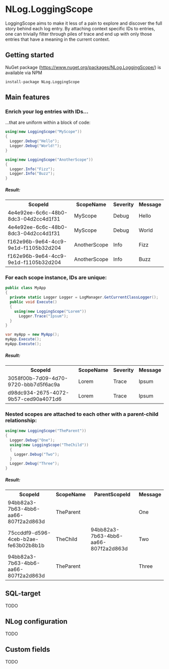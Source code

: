 # NLog.LoggingScope
LoggingScope aims to make it less of a pain to explore and discover the full story behind each log entry. By attaching context specific IDs to entries, one can trivially filter through piles of trace and end up with only those entries that have a meaning in the current context.


## Getting started
NuGet package (https://www.nuget.org/packages/NLog.LoggingScope/) is available via NPM
```
install-package NLog.LoggingScope
```

## Main features
### Enrich your log entries with IDs...
...that are uniform within a block of code:

```C#
using(new LoggingScope("MyScope"))
{
  Logger.Debug("Hello");
  Logger.Debug("World!");
}

using(new LoggingScope("AnotherScope"))
{
  Logger.Info("Fizz");
  Logger.Info("Buzz");
}
```
##### Result:
<table>
  <tr>
    <th>ScopeId</th>
    <th>ScopeName</th>
    <th>Severity</th>
    <th>Message</th>
  </tr>
  <tr>
    <td>4e4e92ee-6c6c-48b0-8dc3-04d2cc4d1f31</td>
    <td>MyScope</td>
    <td>Debug</td>
    <td>Hello</td>
  </tr>
  <tr>
    <td>4e4e92ee-6c6c-48b0-8dc3-04d2cc4d1f31</td>
    <td>MyScope</td>
    <td>Debug</td>
    <td>World</td>
  </tr>
  <tr>
    <td>f162e96b-9e64-4cc9-9e1d-f1105b32d204</td>
    <td>AnotherScope</td>
    <td>Info</td>
    <td>Fizz</td>
  </tr>
  <tr>
    <td>f162e96b-9e64-4cc9-9e1d-f1105b32d204</td>
    <td>AnotherScope</td>
    <td>Info</td>
    <td>Buzz</td>
  </tr>
</table>

### For each scope instance, IDs are unique:

```C#
public class MyApp
{
  private static Logger Logger = LogManager.GetCurrentClassLogger();
  public void Execute()
  {
    using(new LoggingScope("Lorem"))
      Logger.Trace("Ipsum");
  }
}

var myApp = new MyApp();
myApp.Execute();
myApp.Execute();
```

##### Result:
<table>
  <tr>
    <th>ScopeId</th>
    <th>ScopeName</th>
    <th>Severity</th>
    <th>Message</th>
  </tr>
  <tr>
    <td>3058f00b-7d09-4d70-9720-bbb7d5f6ac9a</td>
    <td>Lorem</td>
    <td>Trace</td>
    <td>Ipsum</td>
  </tr>
  <tr>
    <td>d98dc934-2675-4072-9b57-ced90a4071d6</td>
    <td>Lorem</td>
    <td>Trace</td>
    <td>Ipsum</td>
  </tr>
</table>

### Nested scopes are attached to each other with a parent-child relationship:
```C#
using(new LoggingScope("TheParent"))
{
  Logger.Debug("One");
  using(new LoggingScope("TheChild"))
  {
    Logger.Debug("Two");
  }
  Logger.Debug("Three");
}
```
##### Result:
<table>
  <tr>
    <th>ScopeId</th>
    <th>ScopeName</th>
    <th>ParentScopeId</th>
    <th>Message</th>
  </tr>
  <tr>
    <td>94bb82a3-7b63-4bb6-aa66-807f2a2d863d</td>
    <td>TheParent</td>
    <td/>
    <td>One</td>
  </tr>
  <tr>
    <td>75ccddf9-d596-4ceb-b2ae-fe63b02b8b1b</td>
    <td>TheChild</td>
    <td>94bb82a3-7b63-4bb6-aa66-807f2a2d863d</td>
    <td>Two</td>
  </tr>
  <tr>
    <td>94bb82a3-7b63-4bb6-aa66-807f2a2d863d</td>
    <td>TheParent</td>
    <td/>
    <td>Three</td>
  </tr>
</table>

## SQL-target
TODO

## NLog configuration
TODO

## Custom fields
TODO
